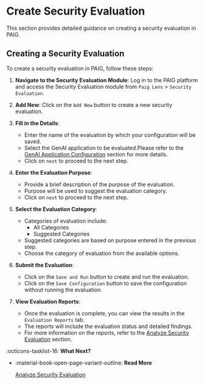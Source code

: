 # Create Security Evaluation

This section provides detailed guidance on creating a security evaluation in PAIG. 

## Creating a Security Evaluation

To create a security evaluation in PAIG, follow these steps:

1. **Navigate to the Security Evaluation Module**: Log in to the PAIG platform and access the Security Evaluation module from  `Paig Lens` > `Security Evaluation`.
2. **Add New**: Click on the `Add New` button to create a new security evaluation.
3. **Fill in the Details**: 
    - Enter the name of the evaluation by which your configuration will be saved.
    - Select the GenAI application to be evaluated.Please refer to the [GenAI Application Configuration](application-configuration.md) section for more details.
    - Click on `next` to proceed to the next step.
4. **Enter the Evaluation Purpose**: 
    - Provide a brief description of the purpose of the evaluation.
    - Purpose will be used to suggest the evaluation category.
    - Click on `next` to proceed to the next step.
5. **Select the Evaluation Category**: 
    - Categories of evaluation include:
        - All Categories
        - Suggested Categories
    - Suggested categories are based on purpose entered in the previous step.
    - Choose the category of evaluation from the available options.
6. **Submit the Evaluation**: 
    - Click on the `Save and Run` button to create and run the evaluation.
    - Click on the `Save Configuration` button to save the configuration without running the evaluation.
   
7. **View Evaluation Reports**: 
    - Once the evaluation is complete, you can view the results in the `Evaluation Reports` tab.
    - The reports will include the evaluation status and detailed findings.
    - For more information on the reports, refer to the [Analyze Security Evaluation](analyze-security-evaluation.md) section.

:octicons-tasklist-16: **What Next?**
<div class="grid cards" markdown>

-   :material-book-open-page-variant-outline: __Read More__

    [Analyze Security Evaluation](analyze-security-evaluation.md)

</div>